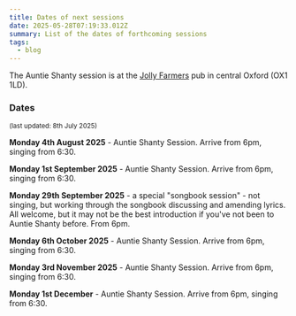 ```yaml
---
title: Dates of next sessions
date: 2025-05-28T07:19:33.012Z
summary: List of the dates of forthcoming sessions 
tags:
  - blog
---
```

The Auntie Shanty session is at the [Jolly Farmers](https://www.jollyfarmers-oxford.co.uk) pub in central Oxford (OX1 1LD).

### Dates
<sup>(last updated: 8th July 2025)</sup> 

**Monday 4th August 2025** - Auntie Shanty Session. Arrive from 6pm, singing from 6:30. 

**Monday 1st September 2025** - Auntie Shanty Session. Arrive from 6pm, singing from 6:30.

**Monday 29th September 2025** - a special "songbook session" - not singing, but working through the songbook discussing and amending lyrics. All welcome, but it may not be the best introduction if you've not been to Auntie Shanty before. From 6pm.

**Monday 6th October 2025** - Auntie Shanty Session. Arrive from 6pm, singing from 6:30.

**Monday 3rd November 2025** - Auntie Shanty Session. Arrive from 6pm, singing from 6:30.

**Monday 1st December** - Auntie Shanty Session. Arrive from 6pm, singing from 6:30.
